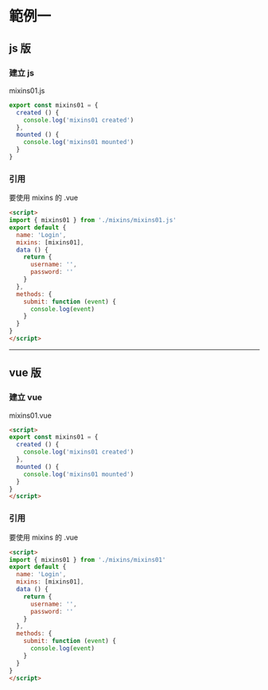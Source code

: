 # 範例一

## js 版

### 建立 js

mixins01.js

```js
export const mixins01 = {
  created () {
    console.log('mixins01 created')
  },
  mounted () {
    console.log('mixins01 mounted')
  }
}
```

### 引用

要使用 mixins 的 .vue

```html
<script>
import { mixins01 } from './mixins/mixins01.js'
export default {
  name: 'Login',
  mixins: [mixins01],
  data () {
    return {
      username: '',
      password: ''
    }
  },
  methods: {
    submit: function (event) {
      console.log(event)
    }
  }
}
</script>
```

---

## vue 版

### 建立 vue

mixins01.vue

```html
<script>
export const mixins01 = {
  created () {
    console.log('mixins01 created')
  },
  mounted () {
    console.log('mixins01 mounted')
  }
}
</script>
```

### 引用

要使用 mixins 的 .vue

```html
<script>
import { mixins01 } from './mixins/mixins01'
export default {
  name: 'Login',
  mixins: [mixins01],
  data () {
    return {
      username: '',
      password: ''
    }
  },
  methods: {
    submit: function (event) {
      console.log(event)
    }
  }
}
</script>
```
